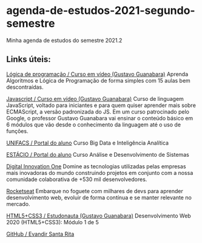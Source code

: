 # agenda-de-estudos-2021-segundo-semestre
Minha agenda de estudos do semestre 2021.2

## Links úteis:
[Lógica de programação / Curso em vídeo (Gustavo Guanabara)](https://www.cursoemvideo.com/curso/curso-de-algoritmo/) Aprenda Algoritmos e Lógica de Programação de forma simples com 15 aulas bem descontraídas.

[Javascript / Curso em vídeo (Gustavo Guanabara)](https://www.cursoemvideo.com/curso/javascript/) Curso de linguagem JavaScript, voltado para iniciantes e para quem quiser aprender mais sobre ECMAScript, a versão padronizada do JS. Em um curso patrocinado pelo Google, o professor Gustavo Guanabara vai ensinar o conteúdo básico em 6 módulos que vão desde o conhecimento da linguagem até o uso de funções.

[UNIFACS / Portal do aluno](https://estudantesunifacs.eadlaureate.com.br/administracao/login.php) Curso Big Data e Inteligência Analítica

[ESTÁCIO / Portal do aluno](https://sia.estacio.br/sianet/Logon) Curso Análise e Desenvolvimento de Sistemas

[Digital Innovation One](https://digitalinnovation.one/) Domine as tecnologias utilizadas pelas empresas mais inovadoras do mundo construindo projetos em conjunto com a nossa comunidade colaborativa de +530 mil desenvolvedores.

[Rocketseat](https://app.rocketseat.com.br/) Embarque no foguete com milhares de devs para aprender desenvolvimento web, evoluir de forma contínua e se manter relevante no mercado.

[HTML5+CSS3 / Estudonauta (Gustavo Guanabara)](https://www.estudonauta.com/curso/desenvolvimento-web-2020-html5css3/) Desenvolvimento Web 2020 (HTML5+CSS3): Módulo 1 de 5

[GitHub / Evandir Santa Rita](https://github.com/evandirsantarita)

